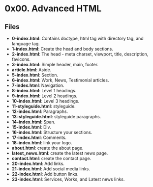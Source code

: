 # 0x00. Advanced HTML
## Files
- **0-index.html**: Contains doctype, html tag with directory tag, and language tag.
- **1-index.html**: Create the head and body sections.
- **2-index.html**: The head - meta charset, viewport, title, description, favicons.
- **3-index.html**: Simple header, main, footer.
- **article.html**: Aside.
- **5-index.html**: Section.
- **6-index.html**: Work, News, Testimonial articles.
- **7-index.html**: Navigation.
- **8-index.html**: Level 1 headings.
- **9-index.html**: Level 2 headings.
- **10-index.html**: Level 3 headings.
- **11-styleguide.html**: styleguide.
- **12-index.html**: Paragraphs.
- **13-styleguide.html**: styleguide paragraphs.
- **14-index.html**: Span.
- **15-index.html**: Div.
- **16-index.html**: Structure your sections.
- **17-index.html**: Comments.
- **18-index.html**: link your logo.
- **about.html**: create the about page.
- **latest_news.html**:  create the latest news page.
- **contact.html**: create the contact page.
- **20-index.html**: Add links.
- **21-index.html**: Add social media links.
- **22-index.html**: Add button links.
- **23-index.html**: Services, Works, and Latest news links.
